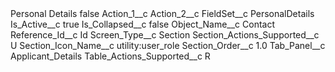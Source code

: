 <?xml version="1.0" encoding="UTF-8"?>
<CustomMetadata xmlns="http://soap.sforce.com/2006/04/metadata" xmlns:xsi="http://www.w3.org/2001/XMLSchema-instance" xmlns:xsd="http://www.w3.org/2001/XMLSchema">
    <label>Personal Details</label>
    <protected>false</protected>
    <values>
        <field>Action_1__c</field>
        <value xsi:nil="true"/>
    </values>
    <values>
        <field>Action_2__c</field>
        <value xsi:nil="true"/>
    </values>
    <values>
        <field>FieldSet__c</field>
        <value xsi:type="xsd:string">PersonalDetails</value>
    </values>
    <values>
        <field>Is_Active__c</field>
        <value xsi:type="xsd:boolean">true</value>
    </values>
    <values>
        <field>Is_Collapsed__c</field>
        <value xsi:type="xsd:boolean">false</value>
    </values>
    <values>
        <field>Object_Name__c</field>
        <value xsi:type="xsd:string">Contact</value>
    </values>
    <values>
        <field>Reference_Id__c</field>
        <value xsi:type="xsd:string">Id</value>
    </values>
    <values>
        <field>Screen_Type__c</field>
        <value xsi:type="xsd:string">Section</value>
    </values>
    <values>
        <field>Section_Actions_Supported__c</field>
        <value xsi:type="xsd:string">U</value>
    </values>
    <values>
        <field>Section_Icon_Name__c</field>
        <value xsi:type="xsd:string">utility:user_role</value>
    </values>
    <values>
        <field>Section_Order__c</field>
        <value xsi:type="xsd:double">1.0</value>
    </values>
    <values>
        <field>Tab_Panel__c</field>
        <value xsi:type="xsd:string">Applicant_Details</value>
    </values>
    <values>
        <field>Table_Actions_Supported__c</field>
        <value xsi:type="xsd:string">R</value>
    </values>
</CustomMetadata>
